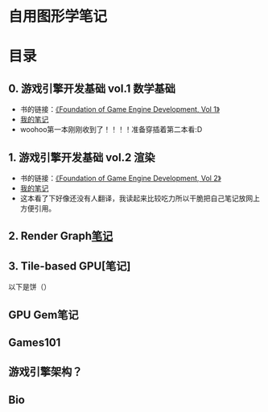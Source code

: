 # 自用图形学笔记

# 目录
## 0. 游戏引擎开发基础 vol.1 数学基础
- 书的链接：[《Foundation of Game Engine Development, Vol 1》](https://foundationsofgameenginedev.com/)
- [我的笔记]()
- woohoo第一本刚刚收到了！！！！准备穿插着第二本看:D

## 1. 游戏引擎开发基础 vol.2 渲染
- 书的链接：[《Foundation of Game Engine Development, Vol 2》](https://foundationsofgameenginedev.com/)
- [我的笔记](https://github.com/spatulaG/CG-Study-Notes/tree/main/Content/%E6%B8%B8%E6%88%8F%E5%BC%95%E6%93%8E%E5%9F%BA%E7%A1%80vol2-%E6%B8%B2%E6%9F%93)
- 这本看了下好像还没有人翻译，我读起来比较吃力所以干脆把自己笔记放网上方便引用。

## 2. Render Graph[笔记](https://github.com/spatulaG/CG-Study-Notes/tree/main/Content/Render%20Graph%E7%AC%94%E8%AE%B0)

## 3. Tile-based GPU[笔记]





以下是饼（）

##  GPU Gem笔记

##  Games101

##  游戏引擎架构？

##  Bio
